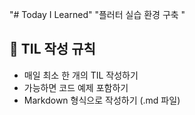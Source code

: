 "# Today I Learned" 
"플러터 실습 환경 구축 " 
## 📌 TIL 작성 규칙
- 매일 최소 한 개의 TIL 작성하기
- 가능하면 코드 예제 포함하기
- Markdown 형식으로 작성하기 (.md 파일)
